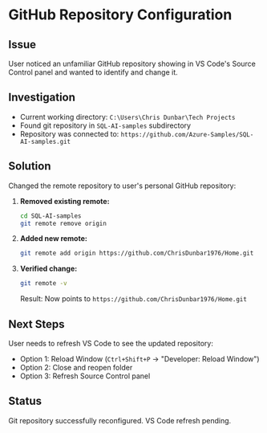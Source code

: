 # GitHub Repository Configuration

## Issue
User noticed an unfamiliar GitHub repository showing in VS Code's Source Control panel and wanted to identify and change it.

## Investigation
- Current working directory: `C:\Users\Chris Dunbar\Tech Projects`
- Found git repository in `SQL-AI-samples` subdirectory
- Repository was connected to: `https://github.com/Azure-Samples/SQL-AI-samples.git`

## Solution
Changed the remote repository to user's personal GitHub repository:

1. **Removed existing remote:**
   ```bash
   cd SQL-AI-samples
   git remote remove origin
   ```

2. **Added new remote:**
   ```bash
   git remote add origin https://github.com/ChrisDunbar1976/Home.git
   ```

3. **Verified change:**
   ```bash
   git remote -v
   ```
   Result: Now points to `https://github.com/ChrisDunbar1976/Home.git`

## Next Steps
User needs to refresh VS Code to see the updated repository:
- Option 1: Reload Window (`Ctrl+Shift+P` → "Developer: Reload Window")
- Option 2: Close and reopen folder
- Option 3: Refresh Source Control panel

## Status
Git repository successfully reconfigured. VS Code refresh pending.
